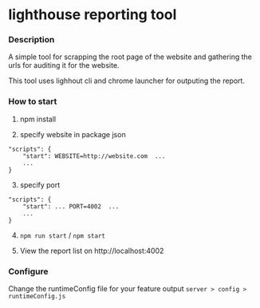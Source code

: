 # lighthouse reporting tool

### Description
A simple tool for scrapping the root page of the website and gathering the urls for auditing it for the website.

This tool uses lighhout cli and chrome launcher for outputing the report.

### How to start   

1. npm install

2. specify website in package json

```
"scripts": {
    "start": WEBSITE=http://website.com  ...
    ...
}
```

3. specify port
```
"scripts": {
    "start": ... PORT=4002  ...
    ...
}
```

4. ```npm run start``` / ```npm start```

5. View the report list on http://localhost:4002


### Configure   
Change the runtimeConfig file for your feature output
```server > config > runtimeConfig.js```